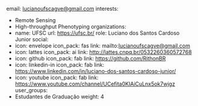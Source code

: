 email: lucianoufscagve@gmail.com
interests:
- Remote Sensing
- High-throughput Phenotyping
organizations:
- name: UFSC
  url: https://ufsc.br/
role: Luciano dos Santos Cardoso Junior
social:
- icon: envelope
  icon_pack: fas
  link: mailto:lucianoufscagve@gmail.com
- icon: lattes
  icon_pack: ai
  link: http://lattes.cnpq.br/0532260360572768
- icon: github
  icon_pack: fab
  link: https://github.com/RithonBR
- icon: linkedin-in
  icon_pack: fab
  link: https://www.linkedin.com/in/luciano-dos-santos-cardoso-junior/
- icon: youtube
  icon_pack: fab
  link: https://www.youtube.com/channel/UCefita0KIAiCuLnx5ok7wjgz
user_groups:
- Estudantes de Graduação
weight: 4
